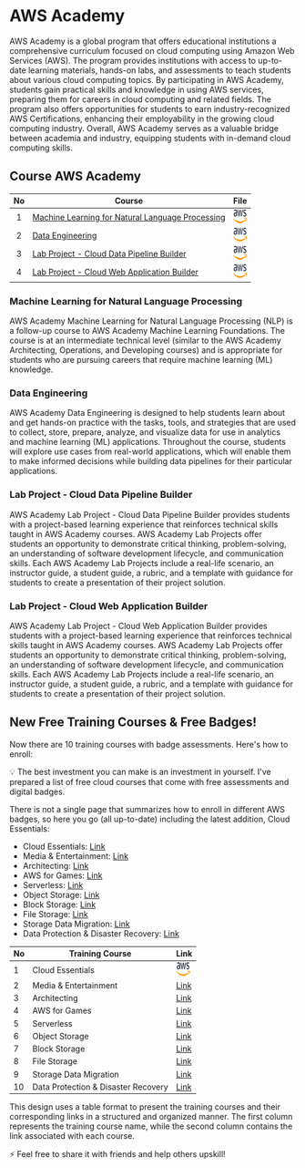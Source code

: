 # AWS Academy
AWS Academy is a global program that offers educational institutions a comprehensive curriculum focused on cloud computing using Amazon Web Services (AWS). The program provides institutions with access to up-to-date learning materials, hands-on labs, and assessments to teach students about various cloud computing topics. By participating in AWS Academy, students gain practical skills and knowledge in using AWS services, preparing them for careers in cloud computing and related fields. The program also offers opportunities for students to earn industry-recognized AWS Certifications, enhancing their employability in the growing cloud computing industry. Overall, AWS Academy serves as a valuable bridge between academia and industry, equipping students with in-demand cloud computing skills.

## Course AWS Academy

| No | Course |  File |
| :-----: |  ------ | :-----: | 
| 1 | [Machine Learning for Natural Language Processing](#machine-learning-for-natural-language-processing) |  <a href="https://awsacademy.instructure.com/courses/48679" ><img src="../../images/aws.svg" width="24px" height="24px" ></a> | 
| 2 | [Data Engineering](#data-engineering) |  <a href="https://awsacademy.instructure.com/courses/48680" ><img src="../../images/aws.svg" width="24px" height="24px" ></a> | 
| 3 | [Lab Project - Cloud Data Pipeline Builder](#lab-project---cloud-data-pipeline-builder) |  <a href="https://awsacademy.instructure.com/courses/48696" ><img src="../../images/aws.svg" width="24px" height="24px" ></a> | 
| 4 | [Lab Project - Cloud Web Application Builder](#lab-project---cloud-web-application-builder) |  <a href="https://awsacademy.instructure.com/courses/48698" ><img src="../../images/aws.svg" width="24px" height="24px" ></a> | 

### Machine Learning for Natural Language Processing
AWS Academy Machine Learning for Natural Language Processing (NLP) is a follow-up course to AWS Academy Machine Learning Foundations. The course is at an intermediate technical level (similar to the AWS Academy Architecting, Operations, and Developing courses) and is appropriate for students who are pursuing careers that require machine learning (ML) knowledge.

### Data Engineering
AWS Academy Data Engineering is designed to help students learn about and get hands-on practice with the tasks, tools, and strategies that are used to collect, store, prepare, analyze, and visualize data for use in analytics and machine learning (ML) applications. Throughout the course, students will explore use cases from real-world applications, which will enable them to make informed decisions while building data pipelines for their particular applications.

### Lab Project - Cloud Data Pipeline Builder
AWS Academy Lab Project - Cloud Data Pipeline Builder provides students with a project-based learning experience that reinforces technical skills taught in AWS Academy courses. AWS Academy Lab Projects offer students an opportunity to demonstrate critical thinking, problem-solving, an understanding of software development lifecycle, and communication skills. Each AWS Academy Lab Projects include a real-life scenario, an instructor guide, a student guide, a rubric, and a template with guidance for students to create a presentation of their project solution.

### Lab Project - Cloud Web Application Builder
AWS Academy Lab Project - Cloud Web Application Builder provides students with a project-based learning experience that reinforces technical skills taught in AWS Academy courses. AWS Academy Lab Projects offer students an opportunity to demonstrate critical thinking, problem-solving, an understanding of software development lifecycle, and communication skills. Each AWS Academy Lab Projects include a real-life scenario, an instructor guide, a student guide, a rubric, and a template with guidance for students to create a presentation of their project solution.

## New Free Training Courses & Free Badges!

Now there are 10 training courses with badge assessments. Here's how to enroll:

💡 The best investment you can make is an investment in yourself. I've prepared a list of free cloud courses that come with free assessments and digital badges.

There is not a single page that summarizes how to enroll in different AWS badges, so here you go (all up-to-date) including the latest addition, Cloud Essentials:

- Cloud Essentials: [Link](https://bit.ly/awscloudess)
- Media & Entertainment: [Link](https://bit.ly/awsmebadge)
- Architecting: [Link](https://bit.ly/architect23)
- AWS for Games: [Link](https://go.aws/3l6fYf7)
- Serverless: [Link](https://go.aws/3UZpFs0)
- Object Storage: [Link](https://go.aws/3JVneTS)
- Block Storage: [Link](https://go.aws/3JVneTS)
- File Storage: [Link](https://go.aws/3JVneTS)
- Storage Data Migration: [Link](https://go.aws/3JVneTS)
- Data Protection & Disaster Recovery: [Link](https://go.aws/3JVneTS)

| No | Training Course                        | Link                                    |
| -- | -------------------------------------- | --------------------------------------- |
| 1  | Cloud Essentials                       | <a href="https://bit.ly/awscloudess" ><img src="../../images/aws.svg" width="24px" height="24px" ></a>|
| 2  | Media & Entertainment                  | [Link](https://bit.ly/awsmebadge)       |
| 3  | Architecting                           | [Link](https://bit.ly/architect23)      |
| 4  | AWS for Games                          | [Link](https://go.aws/3l6fYf7)          |
| 5  | Serverless                             | [Link](https://go.aws/3UZpFs0)          |
| 6  | Object Storage                         | [Link](https://go.aws/3JVneTS)          |
| 7  | Block Storage                          | [Link](https://go.aws/3JVneTS)          |
| 8  | File Storage                           | [Link](https://go.aws/3JVneTS)          |
| 9  | Storage Data Migration                 | [Link](https://go.aws/3JVneTS)          |
| 10 | Data Protection & Disaster Recovery    | [Link](https://go.aws/3JVneTS)          |


This design uses a table format to present the training courses and their corresponding links in a structured and organized manner. The first column represents the training course name, while the second column contains the link associated with each course.

⚡️ Feel free to share it with friends and help others upskill!

